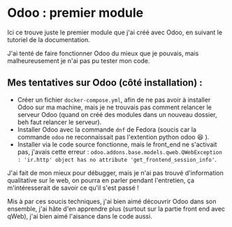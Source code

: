# Odoo : premier module

Ici ce trouve juste le premier module que j'ai créé avec Odoo, en suivant le tutoriel de la documentation. 

J'ai tenté de faire fonctionner Odoo du mieux que je pouvais, mais malheureusement je n'ai pas pu tester mon code. 

Mes tentatives sur Odoo (côté installation) : 
-- 

* Créer un fichier `docker-compose.yml`, afin de ne pas avoir à installer Odoo sur ma machine, mais je ne trouvais pas comment relancer le serveur Odoo (quand on créé des modules dans un nouveau dossier, beh faut relancer le serveur).
* Installer Odoo avec la commande `dnf` de Fedora (soucis car la commande `odoo` ne reconnaissait pas l'extention python odoo :laughing: ).
* Installer via le code source fonctionne, mais le front_end ne s'activait pas, j'avais cette erreur : `odoo.addons.base.models.qweb.QWebException : 'ir.http' object has no attribute 'get_frontend_session_info'`.

J'ai fait de mon mieux pour débugger, mais je n'ai pas trouvé d'information qualitative sur le web, on pourra en parler pendant l'entretien, ça m'intéresserait de savoir ce qu'il s'est passé !

Mis à par ces soucis techniques, j'ai bien aimé découvrir Odoo dans son ensemble, j'ai hâte d'en apprendre plus (surtout sur la partie front end avec qWeb), j'ai bien aimé l'aisance dans le code aussi. 

